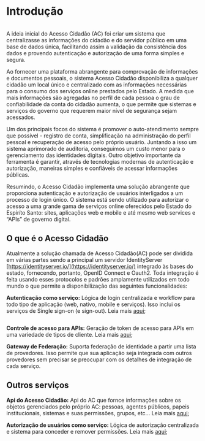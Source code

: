 # Introdução 

``` important:: Essa documentação é para desenvolvedores que estão trabalhando com a integração junto ao Acesso Cidadão, caso queira acessar a documentação de usuário do Acesso Cidadão, ela está disponível em https://docs.acessocidadao.es.gov.br.
```

A ideia inicial do Acesso Cidadão (AC) foi criar um sistema que centralizasse as informações do cidadão e do servidor público em uma base de dados única, facilitando assim a validação da consistência dos dados e provendo autenticação e autorização de uma forma simples e segura. 

Ao fornecer uma plataforma abrangente para comprovação de informações e documentos pessoais, o sistema Acesso Cidadão disponibiliza a qualquer cidadão um local único e centralizado com as informações necessárias para o consumo dos serviços online prestados pelo Estado. A medida que mais informações são agregadas no perfil de cada pessoa o grau de confiabilidade da conta do cidadão aumenta, o que permite que sistemas e serviços do governo que requerem maior nível de segurança sejam acessados.

Um dos principais focos do sistema é promover o auto-atendimento sempre que possível - registro de conta, simplificação na administração do perfil pessoal e recuperação de acesso pelo próprio usuário. Juntando a isso um sistema aprimorado de auditoria, conseguimos um custo menor para o gerenciamento das identidades digitais. Outro objetivo importante da ferramenta é garantir, através de tecnologias modernas de autenticação e autorização, maneiras simples e confiáveis de acessar informações públicas. 

Resumindo, o Acesso Cidadão implementa uma solução abrangente que proporciona autenticação e autorização de usuários interligados a um processo de login único. O sistema está sendo utilizado para autorizar o acesso a uma grande gama de serviços online oferecidos pelo Estado do Espiríto Santo: sites, aplicações web e mobile e até mesmo web services e “APIs” de governo digital.

## O que é o Acesso Cidadão

Atualmente a solução chamada de Acesso Cidadão(AC) pode ser dividida em várias partes sendo a principal um servidor IdentityServer [https://identityserver.io/](https://identityserver.io/) integrado às bases do estado, fornecendo, portanto, OpenID Connect e Oauth2. Toda integração é feita usando esses protocolos e padrões amplamente utilizados em todo mundo o que permite a disponibilização das seguintes funcionalidades:

**Autenticação como serviço:** 
Lógica de login centralizada e workflow para todo tipo de aplicação (web, nativo, mobile e serviços). Isso inclui os serviços de Single sign-on (e sign-out). Leia mais [aqui](./AutenticacaoUsuarios/ComoGerarToken.md);

``` important:: O Single sign-out está sendo reformulado e é esperado que esteja funcionando normalmente na nova versão
```

**Controle de acesso para APIs:** 
Geração de token de acesso para APIs em uma variedade de tipos de cliente. Leia mais [aqui](./AutorizacaoSistemas/ComoGerarToken.md);

**Gateway de Federação:**
Suporta federação de identidade a partir uma lista de provedores. Isso permite que sua aplicação seja integrada com outros provedores sem precisar se preocupar com os detalhes de integração de cada serviço.

## Outros serviços

**Api do Acesso Cidadão:**
Api do AC que fornce informações sobre os objetos gerenciados pelo próprio AC: pessoas, agentes públicos, papeis institucionais, sistemas e suas permissões, grupos, etc... Leia mais [aqui](./Api/ApiAcessoCidadao.md);

**Autorização de usuários como serviço:**
Lógica de autorização centralizada e sistema para conceder e remover permissões. Leia mais [aqui](./AutorizacaoUsuarios/AutorizacaoUsuarios.md);

